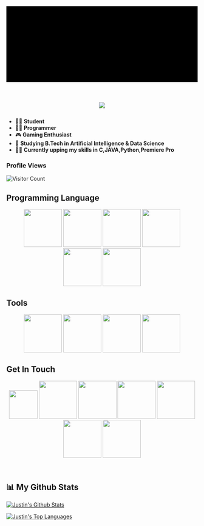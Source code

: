 <img src = https://github.com/Juz-Tom-J/Juz-Tom-J/blob/8515ad73130a6b3a2f4ad4bf33d21c9695915558/cybermatrix.gif width = 1400 height = 200>

<h1 align="center">
  <a href="https://git.io/typing-svg">
    <img src="https://readme-typing-svg.herokuapp.com?font=calibri&color=%2313F000&lines=Hey+Guys!+👋;I+am+Justin+Thomas+Jo;+👇+Check+out+more+about+me!+👇&center=true&size=30">
  </a>
</h1>



- 👨‍🎓	   **Student**
- 👨‍💻    **Programmer**
- 🎮    **Gaming Enthusiast**
- 📝	**Studying B.Tech in Artificial Intelligence & Data Science**
- 🧑‍💻	 **Currently upping my skills in C,JAVA,Python,Premiere Pro**

### Profile Views
![Visitor Count](https://profile-counter.glitch.me/{Juz-Tom-J}/count.svg)

## Programming Language

<p align = "center">
<img src = https://img.icons8.com/color/344/c-programming.png width = 100 height = 100>
<img src = https://img.icons8.com/color/344/c-plus-plus-logo.png width = 100 height = 100>
<img src = https://img.icons8.com/color/344/java-coffee-cup-logo--v1.png width = 100 height = 100>
<img src = https://img.icons8.com/color/344/python--v1.png width = 100 height = 100>
<img src = https://img.icons8.com/color/344/html-5--v1.png width = 100 height = 100>
<img src = https://img.icons8.com/fluency/344/mysql-logo.png width = 100 height = 100>
</p>

## Tools

<p align = "center">
<img src = https://img.icons8.com/color/344/visual-studio-code-2019.png width = 100 height = 100>
<img src = https://img.icons8.com/offices/344/java-eclipse.png width = 100 height = 100>
<img src = https://img.icons8.com/color/344/adobe-premiere-pro--v1.png width = 100 height = 100>
<img src = https://img.icons8.com/officel/344/obs-studio.png width = 100 height = 100>
</p>

## Get In Touch

<p align = "center">
<a href = mailto:justinthomas10235@gmail.com><img src = https://img.icons8.com/color/344/gmail--v1.png width = 75 height = 75></a>
<a href = https://linkedin.com/in/justin-thomas-670545a6><img src = https://img.icons8.com/plasticine/344/linkedin.png width = 100 height = 100></a>
<a href = https://instagram.com/juz_ti_n><img src = https://img.icons8.com/plasticine/344/instagram-new--v2.png width = 100 height = 100></a>
<a href = https://facebook.com/juz.tom.j.31><img src = https://img.icons8.com/plasticine/344/facebook-new.png width = 100 height = 100></a>
<a href = https://www.snapchat.com/add/justin.310701><img src = https://img.icons8.com/plasticine/344/snapchat.png width = 100 height = 100></a>
<a href = https://www.discordapp.com/users/Justin-Thomas-Jo#6004><img src = https://img.icons8.com/plasticine/344/discord-logo.png width = 100 height = 100></a>
<a href = https://web.whatsapp.com/send?phone=+971552380563><img src = https://img.icons8.com/plasticine/344/whatsapp.png width = 100 height = 100></a>
</p>
<br/>

## 📊 My Github Stats

<a href="https://github.com/Juz-Tom-J/github-readme-stats"><img alt="Justin's Github Stats" src="https://github-readme-stats.vercel.app/api?username=Juz-Tom-J&show_icons=true&count_private=true&theme=react&hide_border=true&bg_color=0D1117"/></a><br>

<a href="https://github.com/Juz-Tom-J/github-readme-stats"><img alt="Justin's Top Languages" src="https://github-readme-stats.vercel.app/api/top-langs/?username=Juz-Tom-J&langs_count=8&count_private=true&layout=compact&theme=react&hide_border=true&bg_color=0D1117" /></a>
  <br/>
